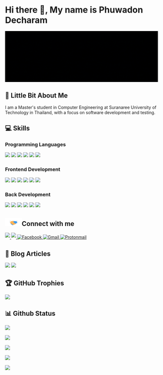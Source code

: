 # Hi there 👋, My name is Phuwadon Decharam
<p align="center"><img src="https://github.com/phu024/phu024/blob/main/gif/Phuwadon-Decharam.gif" width="1080px"></p>

## 💫 Little Bit About Me
I am a Master's student in Computer Engineering at Suranaree University of Technology in Thailand, with a focus on software development and testing.
<!--
I am a Computer Engineering Master's student at Suranaree University of Technology in Thailand, specializing in software development and testing. Passionate about continuous learning, I eagerly embrace new challenges and consider myself a quick learner. With a keen eye for detail and a creative mindset, I approach problem-solving in innovative ways. As a team player, I am always ready to assist others and contribute to collective success.
-->

## 💻 Skills
### Programming Languages
<p>
<img src="https://img.shields.io/badge/java-%23ED8B00.svg?style=for-the-badge&logo=java&logoColor=white" style="margin-bottom: 4px;" height="30px">
<img src="https://img.shields.io/badge/python-3670A0?style=for-the-badge&logo=python&logoColor=ffdd54" style="margin-bottom: 4px;" height="30px">
<img src="https://img.shields.io/badge/javascript-%23323330.svg?style=for-the-badge&logo=javascript&logoColor=%23F7DF1E" style="margin-bottom: 4px;" height="30px">
<img src="https://img.shields.io/badge/typescript-%23007ACC.svg?style=for-the-badge&logo=typescript&logoColor=white" style="margin-bottom: 4px;" height="30px">
<img src="https://img.shields.io/badge/go-%2300ADD8.svg?style=for-the-badge&logo=go&logoColor=white" style="margin-bottom: 4px;" height="30px">
<img src="https://img.shields.io/badge/php-%23777BB4.svg?style=for-the-badge&logo=php&logoColor=white" style="margin-bottom: 4px;" height="30px">
</p>

### Frontend Development
<p>
<img src="https://img.shields.io/badge/bootstrap-%23563D7C.svg?style=for-the-badge&logo=bootstrap&logoColor=white" style="margin-bottom: 4px;" height="30px">
<img src="https://img.shields.io/badge/react-%2320232a.svg?style=for-the-badge&logo=react&logoColor=%2361DAFB" style="margin-bottom: 4px;" height="30px">
<img src="https://img.shields.io/badge/tailwindcss-%2338B2AC.svg?style=for-the-badge&logo=tailwind-css&logoColor=white" style="margin-bottom: 4px;" height="30px">
<img src="https://img.shields.io/badge/vuejs-%2335495e.svg?style=for-the-badge&logo=vuedotjs&logoColor=%234FC08D" style="margin-bottom: 4px;" height="30px">
<img src="https://img.shields.io/badge/angular-%23DD0031.svg?style=for-the-badge&logo=angular&logoColor=white" style="margin-bottom: 4px;" height="30px">
<img src="https://img.shields.io/badge/MUI-%230081CB.svg?style=for-the-badge&logo=mui&logoColor=white" style="margin-bottom: 4px;" height="30px">
</p>

### Back Development
<p>
<img src ="https://img.shields.io/badge/spring boot-%236DB33F.svg?&style=for-the-badge&logo=springboot&logoColor=white" style="margin-bottom: 4px;" height="30px"/>
<img src="https://img.shields.io/badge/node.js-6DA55F?style=for-the-badge&logo=node.js&logoColor=white" style="margin-bottom: 4px;" height="30px">
<img src="https://img.shields.io/badge/express.js-%23404d59.svg?style=for-the-badge&logo=express&logoColor=%2361DAFB" style="margin-bottom: 4px;" height="30px">
<img src="https://img.shields.io/badge/django-%23092E20.svg?style=for-the-badge&logo=django&logoColor=white" style="margin-bottom: 4px;" height="30px">
<img src="https://img.shields.io/badge/git-%23F05033.svg?style=for-the-badge&logo=git&logoColor=white" style="margin-bottom: 4px;" height="30px">
<img src="https://img.shields.io/badge/-Arduino-00979D?style=for-the-badge&logo=Arduino&logoColor=white" style="margin-bottom: 4px;" height="30px">
</p>

<!--
## 👥 Connect With Me
<p>
<a href="https://linkedin.com/in/phuwadon-dec"><img src="https://img.shields.io/badge/linkedin-%230077B5.svg?style=for-the-badge&logo=linkedin&logoColor=white" style="margin-bottom: 4px;" height="30px" target="_blank"></a>
</p>
-->

 ## <img src="https://github.com/phu024/phu024/blob/main/gif/Handshake.gif" width="55px"/>Connect with me  
<p>
  <a href="https://linkedin.com/in/phuwadon-dec">
    <img src="https://img.shields.io/badge/linkedin-%230077B5.svg?style=for-the-badge&logo=linkedin&logoColor=white" style="margin-bottom: 4px;" height="30px" target="_blank">
  </a>
  <a href="[https://linkedin.com/in/phuwadon-dec](https://www.instagram.com/iam.phu_)">
    <img src="https://img.shields.io/badge/Instagram-%23E4405F.svg?style=for-the-badge&logo=Instagram&logoColor=white" style="margin-bottom: 4px;" height="30px" target="_blank">
  </a>
  <a href="https://www.facebook.com/phuwadon.dec" target="_blank">
    <img alt="Facebook" src="https://img.shields.io/badge/Facebook-%231877F2.svg?style=for-the-badge&logo=Facebook&logoColor=white" style="margin-bottom: 4px;" height="30px" target="_blank">
  </a>
  <a href="mailto:phuwadon.dev@gmail.com?" target="_blank">
    <img alt="Gmail" src="https://img.shields.io/badge/Gmail-D14836?style=for-the-badge&logo=gmail&logoColor=white" style="margin-bottom: 4px;" height="30px" target="_blank">
  </a>
  <a href="mailto:phuwadon.dec@proton.me?" target="_blank">
    <img alt="Protonmail" src="https://img.shields.io/badge/ProtonMail-8B89CC?style=for-the-badge&logo=protonmail&logoColor=white" style="margin-bottom: 4px;" height="30px" target="_blank">
  </a>
</p>

<!-- ## 🌟 Github Badges -->
<p>
</p>

## 📑 Blog Articles
<p >
  <a target="_blank"href="https://dev.to/phuwadon"><img src="https://img.shields.io/badge/dev.to-%2312100E.svg?&style=for-the-badge&logo=dev.to&logoColor=white" style="margin-bottom: 4px;" height="30px"/></a>
  <a target="_blank"href="https://medium.com/@phu024"><img src="https://img.shields.io/badge/Medium%20-%231572B6.svg?&style=for-the-badge&logo=medium&logoColor=white" style="margin-bottom: 4px;" height="30px"/></a>&nbsp;&nbsp;&nbsp;
</p>

## 🏆 GitHub Trophies

<p><img src="https://github-profile-trophy.vercel.app/?username=phu024">
</p>

## 📊 Github Status

<p><img src="https://github-readme-stats.vercel.app/api?username=phu024&show_icons=true"><p>

<p><img src="https://github-readme-stats.vercel.app/api/top-langs/?username=phu024&layout=compact"><p>

<p><img src="https://metrics.lecoq.io/phu024"><p>

<p><img src="https://github-readme-streak-stats.herokuapp.com/?user=phu024"><p>

<!-- <p><img src="https://visitcount.itsvg.in/api?id=phu024&label=Profile%20Views&color=12&icon=5&pretty=true"><p> -->





![](https://komarev.com/ghpvc/?username=phu024&label=views)
